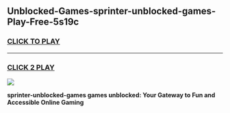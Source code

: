 
## Unblocked-Games-sprinter-unblocked-games-Play-Free-5s19c
<h3>
<a href="https://premium76.site?title=sprinter-unblocked-games&ref=09A">CLICK TO PLAY</a></h3>
<hr>

<h3>
<a href="https://premium76.site?title=sprinter-unblocked-games&ref=09A">CLICK 2 PLAY</a>
  
</h3>

<a href="https://premium76.site?title=sprinter-unblocked-games&ref=09A"><img src="https://clearcache.store/games.png"></a>


**sprinter-unblocked-games games unblocked: Your Gateway to Fun and Accessible Online Gaming**

